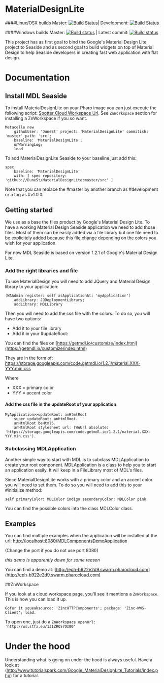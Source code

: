 # MaterialDesignLite

####Linux/OSX builds
Master: [![Build Status](https://travis-ci.org/DuneSt/MaterialDesignLite.svg?branch=master)](https://travis-ci.org/DuneSt/MaterialDesignLite)| Development: [![Build Status](https://travis-ci.org/DuneSt/MaterialDesignLite.svg?branch=development)](https://travis-ci.org/DuneSt/MaterialDesignLite)

####Windows builds
Master: [![Build status](https://ci.appveyor.com/api/projects/status/1d20eiwk92jpgfni/branch/master?svg=true)](https://ci.appveyor.com/project/jecisc/materialdesignlite/branch/master) | Latest commit: [![Build status](https://ci.appveyor.com/api/projects/status/1d20eiwk92jpgfni?svg=true)](https://ci.appveyor.com/project/jecisc/materialdesignlite)


This project has as first goal to bind the Google's Material Design Lite project to Seaside and as second goal to build widgets on top of Material Design to help Seaside developers in creating fast web application with flat design. 

# Documentation

## Install MDL Seaside

To install MaterialDesignLite on your Pharo image you can just execute the following script:  [Spotter Cloud Workspace Url](http://ws.stfx.eu/1JIZRQS7OI00). See ``ZnWorkspace`` section for installing a ZnWorkspace if you so want.

    Metacello new
    	githubUser: 'DuneSt' project: 'MaterialDesignLite' commitish: 'master' path: 'src';
    	baseline: 'MaterialDesignLite';
    	onWarningLog;
    	load

To add MaterialDesignLite Seaside to your baseline just add this: 

    spec
    	baseline: 'MaterialDesignLite'
    	with: [ spec repository: 'github://DuneSt/MaterialDesignLite:master/src' ]
    	
Note that you can replace the #master by another branch as #development or a tag as #v1.0.0.

## Getting started

We use as a base the files product by Google's Material Design Lite. To have a working Material Design Seaside application we need to add those files. 
Most of them can be easily added via a file library but one file need to be explicitely added because this file change depending on the colors you wish for your application.

For now MDL Seaside is based on version 1.2.1 of Google's Material Design Lite.

### Add the right libraries and file

To use MaterialDesign you will need to add JQuery and Material Design library to your application:

	(WAAdmin register: self asApplicationAt: 'myApplication')
		addLibrary: JQDeploymentLibrary;
		addLibrary: MDLLibrary
		
Then you will need to add the css file with the colors. To do so, you will have two options:
 * Add it to your file library
 * Add it in your #updateRoot: 

You can find the files on [https://getmdl.io/customize/index.html](https://getmdl.io/customize/index.html)

They are in the form of: https://storage.googleapis.com/code.getmdl.io/1.2.1/material.XXX-YYY.min.css

Where 	    
 * XXX = primary color
 * YYY = accent color

#### Add the css file in the updateRoot of your application:

    MyApplication>>updateRoot: anHtmlRoot
	    super updateRoot: anHtmlRoot.
	    anHtmlRoot beHtml5.
	    anHtmlRoot stylesheet url: (WAUrl absolute: 'https://storage.googleapis.com/code.getmdl.io/1.2.1/material.XXX-YYY.min.css').


### Subclassing MDLApplication

Another simple way to start with MDL is to subclass MDLApplication to create your root component.
MDLApplication is a class to help you to start an application easily. It will keep in a FileLibrary most of MDL's files.

Since MaterialDesignLite works with a primary color and an accent color you will need to set them. To do so you will need to add this to your #initialize method:

    self primaryColor: MDLColor indigo secondaryColor: MDLColor pink
    
You can find the possible colors into the class MDLColor class.
	
## Examples

You can find multiple examples when the application will be installed at the url: [http://localhost:8080/MDLComponentsDemoApplication](http://localhost:8080/MDLComponentsDemoApplication)

(Change the port if you do not use port 8080)

_this demo is apparently down for some reason_

You can find a demo at: [http://eph-b922e2d9.swarm.pharocloud.com](http://eph-b922e2d9.swarm.pharocloud.com)

##ZnWorkspace

If you look at a cloud workspace page, you'll see it mentions a `ZnWorkspace`. This is how you can load it up.

``
Gofer it
  squeaksource: 'ZincHTTPComponents';
  package: 'Zinc-WWS-Client';
  load.
``

To open one, just do a 
``ZnWorkspace openUrl: 'http://ws.stfx.eu/1JIZRQS7OI00'``

# Under the hood

Understanding what is going on under the hood is always useful. Have a look at (http://www.tutorialspark.com/Google_MaterialDesignLite_Tutorials/index.php) for a tutorial.
  
